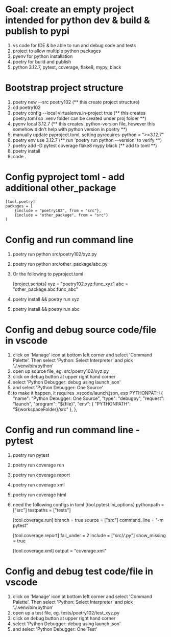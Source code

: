 # Goal: create an empty project intended for python dev & build & publish to pypi
1. vs code for IDE & be able to run and debug code and tests
2. project to allow multiple python packages 
3. pyenv for python installation
4. poetry for build and publish
5. python 3.12.7, pytest, coverage, flake8, mypy, black 

# Bootstrap project structure
1. poetry new --src poetry102 (** this create project structure)
2. cd poetry102
3. poetry config --local virtualenvs.in-project true (** this creates poetry.toml so .venv folder can be created under proj folder **)
4. pyenv local 3.12.7 (** this creates .python-version file, however this somehow didn't help with python version in poetry **)
5. manually update pyproject.toml, setting pyrequires-python = ">=3.12.7"
6. poetry env use 3.12.7 (** run 'poetry run python --version' to verify **)
7. poetry add -D pytest coverage flake8 mypy black (** add to toml **) 
8. poetry install
9. code .

# Config pyproject toml - add additional other_package

    [tool.poetry]
    packages = [
        {include = "poetry102", from = "src"},
        {include = "other_package", from = "src"}
    ]

# Config and run command line
1. poetry run python src/poetry102/xyz.py 
2. poetry run python src/other_package/abc.py
3. Or the following to pyproject.toml 
   
   [project.scripts]
    xyz = "poetry102.xyz:func_xyz"
    abc = "other_package.abc:func_abc"

4. poetry install && poetry run xyz
5. poetry install && poetry run abc

# Config and debug source code/file in vscode
1. click on 'Manage' icon at bottom left corner and select 'Command Palette'. Then select 'Python: Select Interpreter' and pick './.venv/bin/python'
2. open up source file, eg. src/poetry102/xyz.py
3. click on debug button at upper right hand corner
4. select 'Python Debugger: debug using launch.json'
5. and select 'Python Debugger: One Source'
6. to make it happen, it requires .vscode/launch.json, esp PYTHONPATH
    {
        "name": "Python Debugger: One Source",
        "type": "debugpy",
        "request": "launch",
        "program": "${file}",
        "env": {
            "PYTHONPATH": "${workspaceFolder}/src"
        },
    },

# Config and run command line - pytest 
1. poetry run pytest
2. poetry run coverage run 
3. poetry run coverage report 
4. poetry run coverage xml
5. poetry run coverage html
6. need the following configs in toml 
    [tool.pytest.ini_options]
    pythonpath = ["src"]
    testpaths = ["tests"]

    [tool.coverage.run]
    branch = true
    source = ["src"]
    command_line = "-m pytest"

    [tool.coverage.report]
    fail_under = 2
    include = ["src/*/*.py"]
    show_missing = true

    [tool.coverage.xml]
    output = "coverage.xml"

# Config and debug test code/file in vscode
1. click on 'Manage' icon at bottom left corner and select 'Command Palette'. Then select 'Python: Select Interpreter' and pick './.venv/bin/python'
2. open up a test file, eg. tests/poetry102/test_xyz.py
3. click on debug button at upper right hand corner
4. select 'Python Debugger: debug using launch.json'
5. and select 'Python Debugger: One Test'


